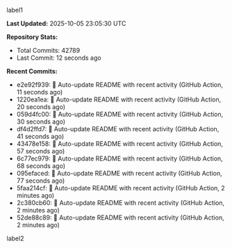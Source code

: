 
label1 
<!-- ACTIVITY_START -->
**Last Updated:** 2025-10-05 23:05:30 UTC

**Repository Stats:**
- Total Commits: 42789
- Last Commit: 12 seconds ago

**Recent Commits:**
- e2e92f939: 🤖 Auto-update README with recent activity (GitHub Action, 11 seconds ago)
- 1220ea1ea: 🤖 Auto-update README with recent activity (GitHub Action, 20 seconds ago)
- 059d4fc00: 🤖 Auto-update README with recent activity (GitHub Action, 30 seconds ago)
- df4d2ffd7: 🤖 Auto-update README with recent activity (GitHub Action, 41 seconds ago)
- 43478e158: 🤖 Auto-update README with recent activity (GitHub Action, 57 seconds ago)
- 6c77ec979: 🤖 Auto-update README with recent activity (GitHub Action, 68 seconds ago)
- 095efaced: 🤖 Auto-update README with recent activity (GitHub Action, 77 seconds ago)
- 5faa214cf: 🤖 Auto-update README with recent activity (GitHub Action, 2 minutes ago)
- 2c380cb60: 🤖 Auto-update README with recent activity (GitHub Action, 2 minutes ago)
- 52de88c89: 🤖 Auto-update README with recent activity (GitHub Action, 2 minutes ago)
<!-- ACTIVITY_END -->

label2
